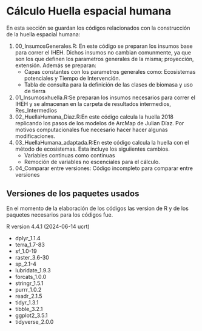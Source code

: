 Cálculo Huella espacial humana
================
En esta sección se guardan los códigos relacionados con  la construcción de la huella espacial humana: 

1. 00_InsumosGenerales.R: En este código se preparan los insumos base para correr el IHEH. Dichos insumos no cambian comunmente, ya que son los que definen los parametros generales de la misma; proyección, extensión.
Además se preparan:
    - Capas constantes con los parametros generales como: Ecosistemas potenciales y Tiempo de Intervención.
    - Tabla de consulta para la definición de las clases de biomasa y uso de tierra
2. 01_Insumosxhuella.R:Se preparan los insumos necesarios para correr el IHEH y se almacenan en la carpeta de resultados intermedios, Res_Intermedios
3. 02_HuellaHumana_Diaz.R:En este código calcula la huella 2018 replicando los pasos de los modelos de ArcMap de Julian Díaz. Por motivos computacionales fue necesario hacer hacer algunas modificaciones.
4. 03_HuellaHumana_adaptada.R:En este código calcula la huella con el método de ecosistemas. Esta incluye los siguiientes cambios.
    - Variables continuas como continuas
    - Remoción de variables no escenciales para el cálculo.
5. 04_Comparar entre versiones: Código incompleto para comparar entre versiones


## Versiones de los paquetes usados

En el momento de la elaboración de los códigos las version de R y de los paquetes necesarios para los códigos fue. 

R version 4.4.1 (2024-06-14 ucrt)
- dplyr_1.1.4  
- terra_1.7-83 
- sf_1.0-19
- raster_3.6-30   
- sp_2.1-4        
- lubridate_1.9.3 
- forcats_1.0.0   
- stringr_1.5.1   
- purrr_1.0.2
- readr_2.1.5     
- tidyr_1.3.1     
- tibble_3.2.1    
- ggplot2_3.5.1   
- tidyverse_2.0.0
